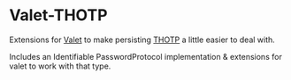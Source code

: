 # Valet-THOTP

Extensions for [Valet](https://github.com/square/Valet) to make persisting [THOTP](https://github.com/ericlewis/THOTP) a little easier to deal with.

Includes an Identifiable PasswordProtocol implementation & extensions for valet to work with that type.
